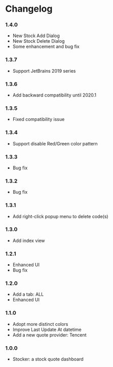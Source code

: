# Changelog

### 1.4.0

- New Stock Add Dialog
- New Stock Delete Dialog
- Some enhancement and bug fix

### 1.3.7

- Support JetBrains 2019 series

### 1.3.6

- Add backward compatibility until 2020.1

### 1.3.5

- Fixed compatibility issue

### 1.3.4

- Support disable Red/Green color pattern

### 1.3.3

- Bug fix

### 1.3.2

- Bug fix

### 1.3.1

- Add right-click popup menu to delete code(s)

### 1.3.0

- Add index view

### 1.2.1

- Enhanced UI
- Bug fix

### 1.2.0

- Add a tab: ALL
- Enhanced UI

### 1.1.0

- Adopt more distinct colors
- Improve Last Update At datetime
- Add a new quote provider: Tencent

### 1.0.0

- Stocker: a stock quote dashboard